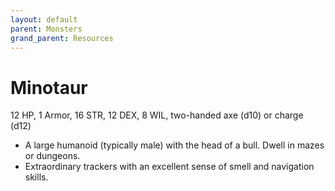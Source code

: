 ```yaml
---
layout: default
parent: Monsters
grand_parent: Resources
---
```


# Minotaur

12 HP, 1 Armor, 16 STR, 12 DEX, 8 WIL, two-handed axe (d10) or charge (d12)

- A large humanoid (typically male) with the head of a bull. Dwell in mazes or dungeons.
- Extraordinary trackers with an excellent sense of smell and navigation skills. 
